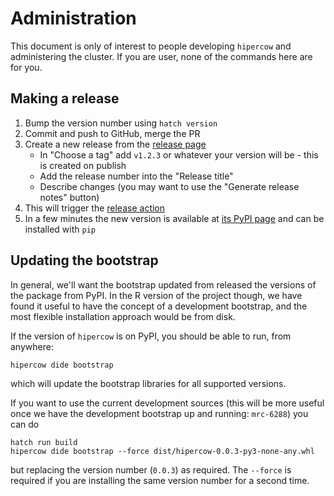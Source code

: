 # Administration

This document is only of interest to people developing `hipercow` and administering the cluster.  If you are user, none of the commands here are for you.

## Making a release

1. Bump the version number using `hatch version`
2. Commit and push to GitHub, merge the PR
3. Create a new release from the [release page](https://github.com/mrc-ide/hipercow-py/releases)
   * In "Choose a tag" add `v1.2.3` or whatever your version will be - this is created on publish
   * Add the release number into the "Release title"
   * Describe changes (you may want to use the "Generate release notes" button)
4. This will trigger the [release action](https://github.com/mrc-ide/hipercow-py/actions/workflows/release.yml)
5. In a few minutes the new version is available at [its PyPI page](https://pypi.org/project/taskwait/) and can be installed with `pip`

## Updating the bootstrap

In general, we'll want the bootstrap updated from released the versions of the package from PyPI.  In the R version of the project though, we have found it useful to have the concept of a development bootstrap, and the most flexible installation approach would be from disk.

If the version of `hipercow` is on PyPI, you should be able to run, from anywhere:

```command
hipercow dide bootstrap
```

which will update the bootstrap libraries for all supported versions.

If you want to use the current development sources (this will be more useful once we have the development bootstrap up and running: `mrc-6288`) you can do

```command
hatch run build
hipercow dide bootstrap --force dist/hipercow-0.0.3-py3-none-any.whl
```

but replacing the version number (`0.0.3`) as required.  The `--force` is required if you are installing the same version number for a second time.
